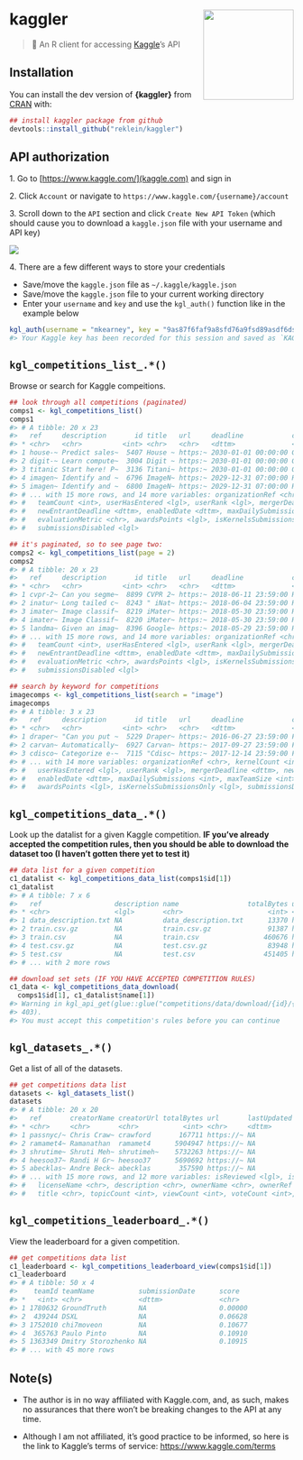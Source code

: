 
<!-- README.md is generated from README.Rmd. Please edit that file -->

# kaggler <img src="man/figures/logo.png" width="160px" align="right" />

> 🏁 An R client for accessing [Kaggle](https://www.kaggle.com)’s API

## Installation

You can install the dev version of **{kaggler}** from
[CRAN](https://github.com/mkearney/kaggler) with:

``` r
## install kaggler package from github
devtools::install_github("reklein/kaggler")
```

## API authorization

<span>1.</span> Go to [https://www.kaggle.com/](kaggle.com) and sign in

<span>2.</span> Click `Account` or navigate to
`https://www.kaggle.com/{username}/account`

<span>3.</span> Scroll down to the `API` section and click `Create New
API Token` (which should cause you to download a `kaggle.json` file with
your username and API key)

<p style="align:center">

<img src='tools/readme/kag.png' />

</p>

<span>4.</span> There are a few different ways to store your credentials

  - Save/move the `kaggle.json` file as `~/.kaggle/kaggle.json`
  - Save/move the `kaggle.json` file to your current working directory
  - Enter your `username` and `key` and use the `kgl_auth()` function
    like in the example
below

<!-- end list -->

``` r
kgl_auth(username = "mkearney", key = "9as87f6faf9a8sfd76a9fsd89asdf6dsa9f8")
#> Your Kaggle key has been recorded for this session and saved as `KAGGLE_PAT` environment variable for future sessions.
```

## `kgl_competitions_list_.*()`

Browse or search for Kaggle compeitions.

``` r
## look through all competitions (paginated)
comps1 <- kgl_competitions_list()
comps1
#> # A tibble: 20 x 23
#>   ref     description       id title   url     deadline            category reward organizationName
#> * <chr>   <chr>          <int> <chr>   <chr>   <dttm>              <chr>    <chr>  <chr>           
#> 1 house-~ Predict sales~  5407 House ~ https:~ 2030-01-01 00:00:00 Getting~ Knowl~ Kaggle          
#> 2 digit-~ Learn compute~  3004 Digit ~ https:~ 2030-01-01 00:00:00 Getting~ Knowl~ Kaggle          
#> 3 titanic Start here! P~  3136 Titani~ https:~ 2030-01-01 00:00:00 Getting~ Knowl~ Kaggle          
#> 4 imagen~ Identify and ~  6796 ImageN~ https:~ 2029-12-31 07:00:00 Research Knowl~ ImageNet        
#> 5 imagen~ Identify and ~  6800 ImageN~ https:~ 2029-12-31 07:00:00 Research Knowl~ ImageNet        
#> # ... with 15 more rows, and 14 more variables: organizationRef <chr>, kernelCount <int>,
#> #   teamCount <int>, userHasEntered <lgl>, userRank <lgl>, mergerDeadline <dttm>,
#> #   newEntrantDeadline <dttm>, enabledDate <dttm>, maxDailySubmissions <int>, maxTeamSize <int>,
#> #   evaluationMetric <chr>, awardsPoints <lgl>, isKernelsSubmissionsOnly <lgl>,
#> #   submissionsDisabled <lgl>

## it's paginated, so to see page two:
comps2 <- kgl_competitions_list(page = 2)
comps2
#> # A tibble: 20 x 23
#>   ref     description       id title   url     deadline            category reward organizationName
#> * <chr>   <chr>          <int> <chr>   <chr>   <dttm>              <chr>    <chr>  <chr>           
#> 1 cvpr-2~ Can you segme~  8899 CVPR 2~ https:~ 2018-06-11 23:59:00 Research $2,500 CVPR 2018 WAD   
#> 2 inatur~ Long tailed c~  8243 " iNat~ https:~ 2018-06-04 23:59:00 Research Kudos  <NA>            
#> 3 imater~ Image classif~  8219 iMater~ https:~ 2018-05-30 23:59:00 Research $2,500 <NA>            
#> 4 imater~ Image Classif~  8220 iMater~ https:~ 2018-05-30 23:59:00 Research $2,500 <NA>            
#> 5 landma~ Given an imag~  8396 Google~ https:~ 2018-05-29 23:59:00 Research $2,500 Google          
#> # ... with 15 more rows, and 14 more variables: organizationRef <chr>, kernelCount <int>,
#> #   teamCount <int>, userHasEntered <lgl>, userRank <lgl>, mergerDeadline <dttm>,
#> #   newEntrantDeadline <dttm>, enabledDate <dttm>, maxDailySubmissions <int>, maxTeamSize <lgl>,
#> #   evaluationMetric <chr>, awardsPoints <lgl>, isKernelsSubmissionsOnly <lgl>,
#> #   submissionsDisabled <lgl>

## search by keyword for competitions
imagecomps <- kgl_competitions_list(search = "image")
imagecomps
#> # A tibble: 3 x 23
#>   ref     description       id title   url     deadline            category reward organizationName
#> * <chr>   <chr>          <int> <chr>   <chr>   <dttm>              <chr>    <chr>  <chr>           
#> 1 draper~ "Can you put ~  5229 Draper~ https:~ 2016-06-27 23:59:00 Featured $75,0~ <NA>            
#> 2 carvan~ Automatically~  6927 Carvan~ https:~ 2017-09-27 23:59:00 Featured $25,0~ Carvana         
#> 3 cdisco~ Categorize e-~  7115 "Cdisc~ https:~ 2017-12-14 23:59:00 Featured $35,0~ Cdiscount       
#> # ... with 14 more variables: organizationRef <chr>, kernelCount <int>, teamCount <int>,
#> #   userHasEntered <lgl>, userRank <lgl>, mergerDeadline <dttm>, newEntrantDeadline <dttm>,
#> #   enabledDate <dttm>, maxDailySubmissions <int>, maxTeamSize <int>, evaluationMetric <chr>,
#> #   awardsPoints <lgl>, isKernelsSubmissionsOnly <lgl>, submissionsDisabled <lgl>
```

## `kgl_competitions_data_.*()`

Look up the datalist for a given Kaggle competition. **IF you’ve already
accepted the competition rules, then you should be able to download the
dataset too (I haven’t gotten there yet to test it)**

``` r
## data list for a given competition
c1_datalist <- kgl_competitions_data_list(comps1$id[1])
c1_datalist
#> # A tibble: 7 x 6
#>   ref                  description name                 totalBytes url          creationDate       
#> * <chr>                <lgl>       <chr>                     <int> <chr>        <dttm>             
#> 1 data_description.txt NA          data_description.txt      13370 https://www~ 2016-08-25 20:29:24
#> 2 train.csv.gz         NA          train.csv.gz              91387 https://www~ 2016-08-29 20:43:35
#> 3 train.csv            NA          train.csv                460676 https://www~ 2016-08-29 20:43:54
#> 4 test.csv.gz          NA          test.csv.gz               83948 https://www~ 2016-08-29 20:44:10
#> 5 test.csv             NA          test.csv                 451405 https://www~ 2016-08-29 20:44:14
#> # ... with 2 more rows

## download set sets (IF YOU HAVE ACCEPTED COMPETITION RULES)
c1_data <- kgl_competitions_data_download(
  comps1$id[1], c1_datalist$name[1])
#> Warning in kgl_api_get(glue::glue("competitions/data/download/{id}/{fileName}")): Forbidden (HTTP
#> 403).
#> You must accept this competition's rules before you can continue
```

## `kgl_datasets_.*()`

Get a list of all of the datasets.

``` r
## get competitions data list
datasets <- kgl_datasets_list()
datasets
#> # A tibble: 20 x 20
#>   ref       creatorName creatorUrl totalBytes url       lastUpdated         downloadCount isPrivate
#> * <chr>     <chr>       <chr>           <int> <chr>     <dttm>                      <int> <lgl>    
#> 1 passnyc/~ Chris Craw~ crawford       167711 https://~ NA                           2789 FALSE    
#> 2 ramamet4~ Ramanathan  ramamet4      5904947 https://~ NA                            955 FALSE    
#> 3 shrutime~ Shruti Meh~ shrutimeh~    5732263 https://~ NA                           5934 FALSE    
#> 4 heesoo37~ Randi H Gr~ heesoo37      5690692 https://~ NA                            655 FALSE    
#> 5 abecklas~ Andre Beck~ abecklas       357590 https://~ NA                          12143 FALSE    
#> # ... with 15 more rows, and 12 more variables: isReviewed <lgl>, isFeatured <lgl>,
#> #   licenseName <chr>, description <chr>, ownerName <chr>, ownerRef <chr>, kernelCount <int>,
#> #   title <chr>, topicCount <int>, viewCount <int>, voteCount <int>, currentVersionNumber <int>
```

## `kgl_competitions_leaderboard_.*()`

View the leaderboard for a given competition.

``` r
## get competitions data list
c1_leaderboard <- kgl_competitions_leaderboard_view(comps1$id[1])
c1_leaderboard
#> # A tibble: 50 x 4
#>    teamId teamName           submissionDate      score  
#> *   <int> <chr>              <dttm>              <chr>  
#> 1 1780632 GroundTruth        NA                  0.00000
#> 2  439244 DSXL               NA                  0.06628
#> 3 1752010 chi7moveon         NA                  0.10677
#> 4  365763 Paulo Pinto        NA                  0.10910
#> 5 1363349 Dmitry Storozhenko NA                  0.10915
#> # ... with 45 more rows
```

## Note(s)

  - The author is in no way affiliated with Kaggle.com, and, as such,
    makes no assurances that there won’t be breaking changes to the API
    at any time.

  - Although I am not affiliated, it’s good practice to be informed, so
    here is the link to Kaggle’s terms of service:
    <https://www.kaggle.com/terms>
